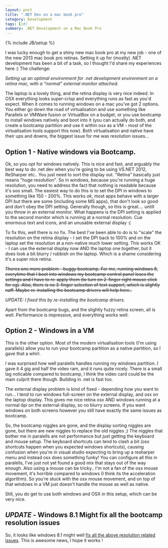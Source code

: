 ```yaml
---
layout: post
title: ".NET Dev on a mac book pro"
category: Development
tags: [c#]
summary: .NET Development on a Mac Book Pro
---
```

{% include JB/setup %}

I was lucky enough to get a shiny new mac book pro at my new job - one of the new 2013 mac book pro retinas. Setting it up for (mostly) .NET development has been a bit of a task, so I thought I'd share my experiences here :) The challenge:

_Setting up an optimal environment for .net development environment on a retina mac, with a "normal" external monitor attached._

The laptop is a lovely thing, and the retina display is very nice indeed. In OSX everything looks super-crisp and everything runs as fast as you'd expect. When it comes to running windows on a mac you've got 2 options. You either go down the road of virtualisation and use something like Parallels or VMWare fusion or VirtualBox on a budget, or you use bootcamp to install windows natively and boot into it (you can actually do both, and create a bootcamp partition and use it within osx as a VM - most of the virtualisation tools support this now). Both virtualisation and native have their ups and downs, the biggest issue for me was resolution issues...

## Option 1 - Native windows via Bootcamp.

Ok, so you opt for windows natively. This is nice and fast, and arguably the best way to do .net dev when you're going to be using VS.NET 2012, ReSharper etc.. You just need to sort the display out. "Retina" basically just means "huge resolution". So in windows, because you're running a huge resolution, you need to address the fact that nothing is readable because it's soo small. The easiest way to do this is to set the DPI in windows to something like 150 - 200%. This works _ok_, most apps behave with a larger DPI but there are some (including some MS apps), that don't look so good and don't obey the DPI setting. Generally though, so this is great.... untill you throw in an external monitor. What happens is the DPI setting is applied to the second monitor which is running at a normal resolution. Cue enormous text and icons, and an unusable external display :(

To fix this, well there is no fix. The best I've been able to do is to "scale" the resolution on the retina display - I set the DPI back to 100% and on the laptop set the resolution at a non-native much lower setting. This works OK - I can use the external display now AND the laptop one together, but it does look a bit blurry / rubbish on the laptop. Which is a shame considering it's a super nice retina.

<s>Theres one more problem - buggy bootcamp. For me, running windows 8, everytime that I boot into windows my bootcamp control panel loses the settings and I have to re-apply them (to turn on 2-finger right mouse click for eg). Also, there is no 3-finger selection of text support, which is slightly naff. Maybe re-installing the bootcamp drivers will help here.. </s>

_UPDATE: I fixed this by re-installing the bootcamp drivers._

Apart from the bootcamp bugs, and the slightly fuzzy retina screen, all is well. Performance is impressive, and everything works well.

## Option 2 - Windows in a VM

This is the other option. Most of the modern virtualisation tools (I'm using parallels) allow you to run your bootcamp partition as a native partition, so I gave that a whirl.

I was surprised how well paralells handles running my windows partition. I gave it 4 gig and half the video ram, and it runs quite nicely. There is a small lag noticable compared to bootcamp, I think the video card could be the main culprit there though. Building in .net is fast too. 

The external display problem is kind of fixed - depending how you want to run... I tend to run windows full-screen on the external display, and osx on the laptop display. This gives me nice retina osx AND windows running at a normal dpi on the external display, so no blurry screens. If you want windows on both screens however you still have exactly the same issues as bootcamp.

So, the bootcamp niggles are gone, and the display sorting niggles are gone, but there are new niggles to replace the old niggles ;) The niggles that bother me in paralells are not performance but just getting the keyboard and mouse setup. The keyboard shortcuts can tend to clash a bit (osx shortcuts happen when you expected windows shortcuts), causing confusion when you're in visual studio expecting to bring up a resharper menu and instead osx does something funky! You can configure all this in paralells, I've just not yet found a good mix that stays out of the way enough. Also using a mouse can be tricky.. I'm not a fan of the osx mouse movement, it's horrible compared to windows (I think its the acceleration algorithm). So you're stuck with the osx mouse movement, and on top of that windows in a VM just doesn't handle the mouse as well as native.

Still, you do get to use both windows and OSX in this setup, which can be very nice.

## *UPDATE* - Windows 8.1 Might fix all the bootcamp resolution issues

So, it looks like windows 8.1 might well [fix all the above resolution related issues](http://www.theverge.com/2013/6/26/4465442/windows-8-1-will-finally-add-retina-display-support). This is awesome news, I hope it works !




